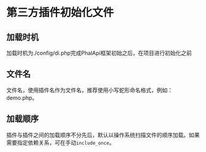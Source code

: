 # 第三方插件初始化文件

## 加载时机
加载时机为./config/di.php完成PhalApi框架初始之后，在项目进行初始化之前

## 文件名
文件名，使用插件名作为文件名，推荐使用小写蛇形命名格式，例如：demo.php。

## 加载顺序
插件与插件之间的加载顺序不分先后，默认以操作系统扫描文件的顺序加载。如果需要指定依赖关系，可在手动```include_once```。

